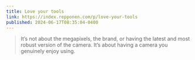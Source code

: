 ```yaml
---
title: Love your tools
link: https://index.repponen.com/p/love-your-tools
published: 2024-06-17T08:35:04-0400
---
```


> It’s not about the megapixels, the brand, or having the latest and most robust version of the camera. It’s about having a camera you genuinely enjoy using.
